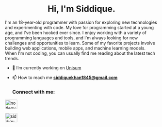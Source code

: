 <h1 align="center">Hi, I'm Siddique.</h1>

<p>I'm an 18-year-old programmer with passion for exploring new technologies and experimenting with code. My love for programming started at a young age, and I've been hooked ever since. I enjoy working with a variety of programming languages and tools, and I'm always looking for new challenges and opportunities to learn. Some of my favorite projects involve building web applications, mobile apps, and machine learning models. When I'm not coding, you can usually find me reading about the latest tech trends.
  
 




  
  
  - 🔭 I’m currently working on [Unisum](https://github.com/legit-programmer/unisum)

- 📫 How to reach me **siddiquekhan1845@gmail.com**



  
  
  <h3 align="left">Connect with me:</h3>

<p align="left">

<a href="https://twitter.com/legitisadev" target="blank"><img align="center" src="https://raw.githubusercontent.com/rahuldkjain/github-profile-readme-generator/master/src/images/icons/Social/twitter.svg" alt="notlegy991" height="30" width="40" /></a>

  

  <a href="https://instagram.com/siddiqueig_" target="blank"><img align="center" src="https://raw.githubusercontent.com/rahuldkjain/github-profile-readme-generator/master/src/images/icons/Social/instagram.svg" alt="siddiqueig_" height="30" width="40" /></a>

</p>
